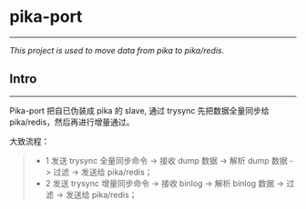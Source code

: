 # pika-port
---
*This project is used to move data from pika to pika/redis.*


## Intro
---

Pika-port 把自已伪装成 pika 的 slave, 通过 trysync 先把数据全量同步给 pika/redis，然后再进行增量通过。

大致流程：

>- 1 发送 trysync 全量同步命令 -> 接收 dump 数据 -> 解析 dump 数据 -> 过滤 -> 发送给 pika/redis；
>- 2 发送 trysync 增量同步命令 -> 接收 binlog -> 解析 binlog 数据 -> 过滤 -> 发送给 pika/redis；
